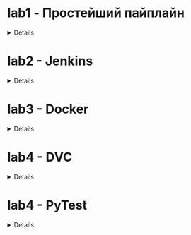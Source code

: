  # lab1 - Простейший пайплайн

<details>

## data_creation.py
Скрипт для создания данных о дневной температуре за 7 лет. Создает три набора данных с разным уровнем шума. 20% каждого набора данных сохраняются как тестовые.

## model_preprocessing.py
В данном скрипте определен объект `preprocessors` класса `ColumnTransformer` для предобработки данных.

## model_preparation.py
Скрипт для предобработки данных, тренировки и сохранения модели в `model.pt`.

## model_testing.py
Скрипт для предсказания температуры на тестовых данных и вывода `MSE`.

## pipeline.sh
Скрипт для запуска пайплайна.

## notebook.ipynb
Демонстрационный ноутбук.

</details>

# lab2 - Jenkins

<details>

## data.py
Скрипт для загрузки датасета [Real vs Fake Faces - 10k](https://www.kaggle.com/datasets/sachchitkunichetty/rvf10k/data) с `Kaggle` и функция для создания `DataLoader` для тренировочной, валидационной и тестовой выборок.

## train_model.py
Скрипт для определения архитектуры и тренировки простейшей сверточной нейросети. При тренировке выводит потерю на тренировочных и валидационных данных.

## test_model.py
Скрипт для получения предсказаний на тестовых данных и вывода метрики `accuracy`. Также скрипт выводит `accuracy` для случайных предсказаний.

## Dockerfile
Создает образ `Jenkins` и устанавливает зависимости.

## Jenkinsfile
Запускает скрипты.

## Оценка качества модели
Данной архитектуры достаточно для переобучения модели на тренировочных данных, но потери на валидационных данных при тренировке не снижались. Качество предсказаний модели на тестовых данных не выше, чем при случайных предсказаниях. Для решения задачи требуется модель более сложной архитектуры.

## Запуск контейнера
```
docker run -p 8080:8080 -p 50000:50000 -v /home/$USER/.kaggle/kaggle.json:/var/jenkins_home/.kaggle/kaggle.json lab2
```

</details>

# lab3 - Docker

<details>

Реализованы контейнер `lab3-model`, тренирующий модель `ResNet50` и контейнер `lab3-app` - приложение на `Streamlit`, использующее эту модель. 

## `/model/`

Содержит файлы образа [molokhovdmitry/lab3-model](https://hub.docker.com/r/molokhovdmitry/lab3-model/tags) для тренировки `ResNet50` на датасете по распознаванию мусора.

### data.py
Скрипт для загрузки c `Kaggle` датасета [Garbage Classification](https://www.kaggle.com/datasets/asdasdasasdas/garbage-classification) и функция для создания DataLoader для тренировочной, валидационной и тестовой выборок.
### train_model.py
Скрипт для тренировки `ResNet50` на датасете и сохранения модели в общую с контейнером `lab3-app` папку `models` при улучшении метрики `Weighted F1 score` на валидационной выборке.
### test_model.py
Скрипт для получения предсказаний на тестовых данных, вывода метрики `Weighted F1 score` и `Classification report`.
### pipeline.sh
Скрипт для запуска пайплайна в контейнере.

## `/app/`
Содержит файлы образа [molokhovdmitry/lab3-app](https://hub.docker.com/r/molokhovdmitry/lab3-app/tags), который развертывает веб-приложение `Streamlit` для распознавания типа мусора по картинке, использующий модель, натренированную контейнером `lab3-model`.

### app.py
Файл приложения `Streamlit`.

## docker-compose.yml
Файл для запуска контейнеров.

## .github/workflows/docker-images.yml
Workflow для запуска и загрузки образов в [dockerhub](https://hub.docker.com/u/molokhovdmitry) с привязкой имени тэга к версии сборки.

</details>

# lab4 - DVC

<details>

Скрипты для обработки датасета [US Accidents (2016 - 2023)](https://www.kaggle.com/datasets/sobhanmoosavi/us-accidents).

### cluster_coords.py
Скрипт для `KMeans` кластеризации по признакам `Start_Lat` и `Start_Lng`.
### remove_nans.py
Скрипт для заполнения пропущенных значений средним для числовых признаков, самым частым значением для категориальных.
### ohe.py
Скрипт для `One-hot` кодирования признаков `Source` и `State`.

</details>

# lab4 - PyTest

<details>

## lab.ipynb
- Скачивает данные с `Kaggle` соревнования [New York City Taxi Trip Duration](https://www.kaggle.com/c/nyc-taxi-trip-duration)
- Делит данные на 4 датасета, в одном из датасетов к признакам `pickup_longitude` `pickup_latitude` `dropoff_longitude` `dropoff_latitude` добавляется шум. Сохраняет датасеты.
- Предобрабатывает данные и тренирует модель линейной регрессии на первом наборе данных. Сохраняет пайплайн модели с помощью `joblib`.
- Считает метрику `RMSLE` для предсказаний на остальных наборах данных.
- Запускает `PyTest`, который обнаруживает большую метрику `RMSLE` на наборе данных с шумом.

## test_model.py
Тесты для сравнения метрики RMSLE на наборах данных с заданным `THRESHOLD_RMSLE`.

</details>
